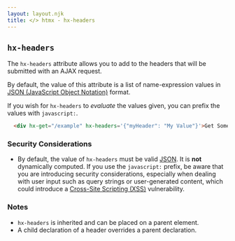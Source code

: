 ```yaml
---
layout: layout.njk
title: </> htmx - hx-headers
---
```


## `hx-headers`

The `hx-headers` attribute allows you to add to the headers that will be submitted with an AJAX request.  

By default, the value of this attribute is a list of name-expression values in [JSON (JavaScript Object Notation)](https://www.json.org/json-en.html) 
format.

If you wish for `hx-headers` to *evaluate* the values given, you can prefix the values with `javascript:`.

```html
  <div hx-get="/example" hx-headers='{"myHeader": "My Value"}'>Get Some HTML, Including A Custom Header in the Request</div>
```

### Security Considerations

* By default, the value of `hx-headers` must be valid [JSON](https://developer.mozilla.org/en-US/docs/Glossary/JSON). 
  It is **not** dynamically computed.  If you use the `javascript:` prefix, be aware that you are introducing
   security considerations, especially when dealing with user input such as query strings or user-generated content, 
   which could introduce a [Cross-Site Scripting (XSS)](https://owasp.org/www-community/attacks/xss/) vulnerability. 

### Notes

* `hx-headers` is inherited and can be placed on a parent element.
* A child declaration of a header overrides a parent declaration.
